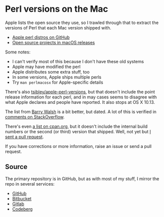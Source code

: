 # Perl versions on the Mac

Apple lists the open source they use, so I trawled through that to
extract the versions of Perl that each Mac version shipped with.

* [Apple perl distros on GitHub](https://github.com/apple-oss-distributions/perl)
* [Open source projects in macOS releases](https://opensource.apple.com/releases/)

Some notes:

* I can't verify most of this because I don't have these old systems
* Apple may have modified the perl
* Apple distributes some extra stuff, too
* In some versions, Apple ships multiple perls
* Try `man perlmacosx` for Apple-specific details

There's also
[tsibley/apple-perl-versions](https://github.com/tsibley/apple-perl-versions),
but that doesn't include the point release information for
each perl, and in may cases seems to disagree with what Apple declares
and people have reported. It also stops at OS X 10.13.

The list from
[Barry Walsh](https://transfixedbutnotdead.com/2010/02/03/perl-and-mac-os-x-versions/)
is a bit better, but dated. A lot of this is verified in
[comments on StackOverflow](https://stackoverflow.com/questions/2092944/how-can-i-find-out-which-perl-version-was-available-on-older-mac-os-x-versions).

There's even [a list on cpan.org](https://www.cpan.org/ports/binaries.html#mac_osx),
but it doesn't include the internal build numbers or the second (or
third) version that shipped. Well, not yet but [I sent a pull request](https://github.com/perlorg/cpanorg/pull/52).

If you have corrections or more information, raise an issue or send a
pull request.

## Source

The primary repository is in GitHub, but as with most of my stuff, I
mirror the repo in several services:

* [GitHub](https://github.com/briandfoy/mac-perl-versions)
* [Bitbucket](https://bitbucket.org/briandfoy/mac-perl-versions/)
* [Gitlab](https://gitlab.com/briandfoy/mac-perl-versions)
* [Codeberg](https://codeberg.org/briandfoy/mac-perl-versions)
